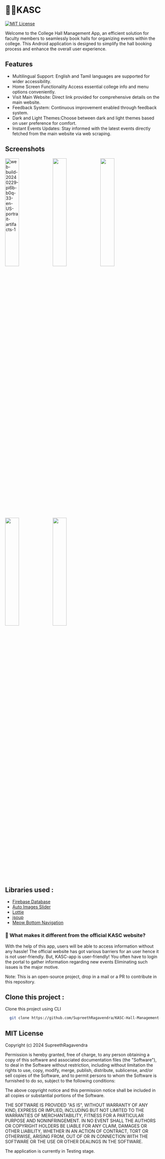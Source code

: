# 🧑‍🎓KASC

[![MIT License](https://img.shields.io/badge/License-MIT-green.svg)](https://choosealicense.com/licenses/mit/)

Welcome to the College Hall Management App, an efficient solution for faculty members to seamlessly book halls for organizing events within the college. This Android application is designed to simplify the hall booking process and enhance the overall user experience. 

## Features


- Multilingual Support: English and Tamil languages are supported for wider accessibility.
- Home Screen Functionality Access essential college info and menu options conveniently.
- Visit Main Website: Direct link provided for comprehensive details on the main website.
- Feedback System: Continuous improvement enabled through feedback system.
- Dark and Light Themes:Choose between dark and light themes based on user preference for comfort.
- Instant Events Updates: Stay informed with the latest events directly fetched from the main website via web scraping.


## Screenshots

<img src="https://i.ibb.co/Gx1VRFD/web-build-20240229-pi6b-b0q-33-en-US-portrait-artifacts-1.png" alt="web-build-20240229-pi6b-b0q-33-en-US-portrait-artifacts-1" width="30%"></img>
<img src="https://i.ibb.co/f9tYFQ8/web-build-20240229-pi6b-b0q-33-en-US-portrait-artifacts-2.png" width="30%"></img> 
<img src="https://i.ibb.co/FKTdbST/web-build-20240229-pi6b-b0q-33-en-US-portrait-artifacts-3.png" width="30%"></img> 
<img src="https://i.ibb.co/vkL7tPN/8ff305fcb856f982e22e4da585abc9bd.jpg" width="30%"></img> 
<img src="https://i.ibb.co/chgd0mJ/web-build-20240229-hkyl-redfin-30-en-US-portrait-artifacts-4.png" width="30%"></img> 





## Libraries used :

 - [Firebase Database](https://github.com/firebase/firebase-android-sdk) 
 - [Auto Images Slider](https://github.com/smarteist/Android-Image-Slider)
 - [Lottie](https://github.com/airbnb/lottie-android)
 -  [jsoup](https://github.com/jsoup)
- [Meow Bottom Navigation](https://github.com/oneHamidreza/MeowBottomNavigation)
 


### 🥱 What makes it different from the official KASC website?

With the help of this app, users will be able to access information without any hassle! The official website has got various barriers for an user hence it is not user-friendly. But, KASC-app is user-friendly! You often have to login the portal to gather information regarding new events Eliminating such issues is the major motive.

Note: This is an open-source project, drop in a mail or a PR to contribute in this repository.


## Clone this project :

Clone this project using CLI 

```bash
  git clone https://github.com/SupreethRagavendra/KASC-Hall-Management-App.git
```
## MIT License

Copyright (c) 2024 SupreethRagavendra

Permission is hereby granted, free of charge, to any person obtaining a copy
of this software and associated documentation files (the "Software"), to deal
in the Software without restriction, including without limitation the rights
to use, copy, modify, merge, publish, distribute, sublicense, and/or sell
copies of the Software, and to permit persons to whom the Software is
furnished to do so, subject to the following conditions:

The above copyright notice and this permission notice shall be included in all
copies or substantial portions of the Software.

THE SOFTWARE IS PROVIDED "AS IS", WITHOUT WARRANTY OF ANY KIND, EXPRESS OR
IMPLIED, INCLUDING BUT NOT LIMITED TO THE WARRANTIES OF MERCHANTABILITY,
FITNESS FOR A PARTICULAR PURPOSE AND NONINFRINGEMENT. IN NO EVENT SHALL THE
AUTHORS OR COPYRIGHT HOLDERS BE LIABLE FOR ANY CLAIM, DAMAGES OR OTHER
LIABILITY, WHETHER IN AN ACTION OF CONTRACT, TORT OR OTHERWISE, ARISING FROM,
OUT OF OR IN CONNECTION WITH THE SOFTWARE OR THE USE OR OTHER DEALINGS IN THE
SOFTWARE.


The application is currently in Testing stage.
